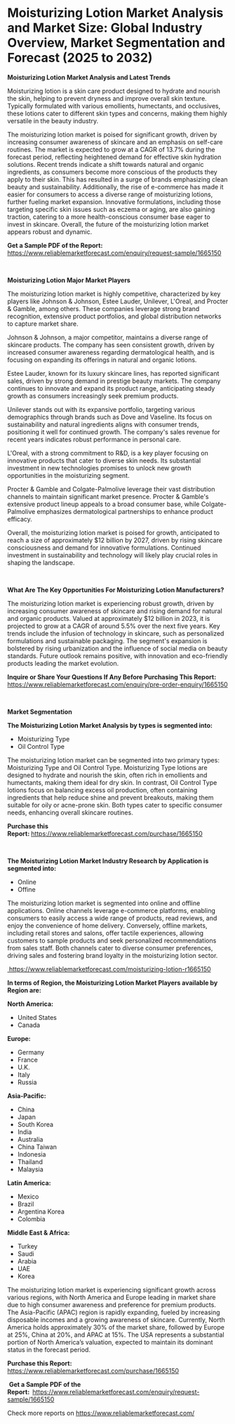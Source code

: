 <p><h1>Moisturizing Lotion Market Analysis and Market Size: Global Industry Overview, Market Segmentation and Forecast (2025 to 2032)</h1></p><p><strong>Moisturizing Lotion Market Analysis and Latest Trends</strong></p>
<p><p>Moisturizing lotion is a skin care product designed to hydrate and nourish the skin, helping to prevent dryness and improve overall skin texture. Typically formulated with various emollients, humectants, and occlusives, these lotions cater to different skin types and concerns, making them highly versatile in the beauty industry.</p><p>The moisturizing lotion market is poised for significant growth, driven by increasing consumer awareness of skincare and an emphasis on self-care routines. The market is expected to grow at a CAGR of 13.7% during the forecast period, reflecting heightened demand for effective skin hydration solutions. Recent trends indicate a shift towards natural and organic ingredients, as consumers become more conscious of the products they apply to their skin. This has resulted in a surge of brands emphasizing clean beauty and sustainability. Additionally, the rise of e-commerce has made it easier for consumers to access a diverse range of moisturizing lotions, further fueling market expansion. Innovative formulations, including those targeting specific skin issues such as eczema or aging, are also gaining traction, catering to a more health-conscious consumer base eager to invest in skincare. Overall, the future of the moisturizing lotion market appears robust and dynamic.</p></p>
<p><strong>Get a Sample PDF of the Report:&nbsp;</strong> <a href="https://www.reliablemarketforecast.com/enquiry/request-sample/1665150?utm_campaign=2949&utm_medium=2&utm_source=Github&utm_content=ia&utm_term=06032025&utm_id=moisturizing-lotion">https://www.reliablemarketforecast.com/enquiry/request-sample/1665150</a></p>
<p>&nbsp;</p>
<p><strong>Moisturizing Lotion Major Market Players</strong></p>
<p><p>The moisturizing lotion market is highly competitive, characterized by key players like Johnson & Johnson, Estee Lauder, Unilever, L'Oreal, and Procter & Gamble, among others. These companies leverage strong brand recognition, extensive product portfolios, and global distribution networks to capture market share.</p><p>Johnson & Johnson, a major competitor, maintains a diverse range of skincare products. The company has seen consistent growth, driven by increased consumer awareness regarding dermatological health, and is focusing on expanding its offerings in natural and organic lotions.</p><p>Estee Lauder, known for its luxury skincare lines, has reported significant sales, driven by strong demand in prestige beauty markets. The company continues to innovate and expand its product range, anticipating steady growth as consumers increasingly seek premium products.</p><p>Unilever stands out with its expansive portfolio, targeting various demographics through brands such as Dove and Vaseline. Its focus on sustainability and natural ingredients aligns with consumer trends, positioning it well for continued growth. The company's sales revenue for recent years indicates robust performance in personal care.</p><p>L'Oreal, with a strong commitment to R&D, is a key player focusing on innovative products that cater to diverse skin needs. Its substantial investment in new technologies promises to unlock new growth opportunities in the moisturizing segment.</p><p>Procter & Gamble and Colgate-Palmolive leverage their vast distribution channels to maintain significant market presence. Procter & Gamble's extensive product lineup appeals to a broad consumer base, while Colgate-Palmolive emphasizes dermatological partnerships to enhance product efficacy.</p><p>Overall, the moisturizing lotion market is poised for growth, anticipated to reach a size of approximately $12 billion by 2027, driven by rising skincare consciousness and demand for innovative formulations. Continued investment in sustainability and technology will likely play crucial roles in shaping the landscape.</p></p>
<p>&nbsp;</p>
<p><strong>What Are The Key Opportunities For Moisturizing Lotion Manufacturers?</strong></p>
<p><p>The moisturizing lotion market is experiencing robust growth, driven by increasing consumer awareness of skincare and rising demand for natural and organic products. Valued at approximately $12 billion in 2023, it is projected to grow at a CAGR of around 5.5% over the next five years. Key trends include the infusion of technology in skincare, such as personalized formulations and sustainable packaging. The segment's expansion is bolstered by rising urbanization and the influence of social media on beauty standards. Future outlook remains positive, with innovation and eco-friendly products leading the market evolution.</p></p>
<p><strong>Inquire or Share Your Questions If Any Before Purchasing This Report:</strong> <a href="https://www.reliablemarketforecast.com/enquiry/pre-order-enquiry/1665150?utm_campaign=2949&utm_medium=2&utm_source=Github&utm_content=ia&utm_term=06032025&utm_id=moisturizing-lotion">https://www.reliablemarketforecast.com/enquiry/pre-order-enquiry/1665150</a></p>
<p>&nbsp;</p>
<p><strong>Market Segmentation</strong></p>
<p><strong>The Moisturizing Lotion Market Analysis by types is segmented into:</strong></p>
<p><ul><li>Moisturizing Type</li><li>Oil Control Type</li></ul></p>
<p><p>The moisturizing lotion market can be segmented into two primary types: Moisturizing Type and Oil Control Type. Moisturizing Type lotions are designed to hydrate and nourish the skin, often rich in emollients and humectants, making them ideal for dry skin. In contrast, Oil Control Type lotions focus on balancing excess oil production, often containing ingredients that help reduce shine and prevent breakouts, making them suitable for oily or acne-prone skin. Both types cater to specific consumer needs, enhancing overall skincare routines.</p></p>
<p><strong>Purchase this Report:&nbsp;</strong><a href="https://www.reliablemarketforecast.com/purchase/1665150?utm_campaign=2949&utm_medium=2&utm_source=Github&utm_content=ia&utm_term=06032025&utm_id=moisturizing-lotion">https://www.reliablemarketforecast.com/purchase/1665150</a></p>
<p>&nbsp;</p>
<p><strong>The Moisturizing Lotion Market Industry Research by Application is segmented into:</strong></p>
<p><ul><li>Online</li><li>Offine</li></ul></p>
<p><p>The moisturizing lotion market is segmented into online and offline applications. Online channels leverage e-commerce platforms, enabling consumers to easily access a wide range of products, read reviews, and enjoy the convenience of home delivery. Conversely, offline markets, including retail stores and salons, offer tactile experiences, allowing customers to sample products and seek personalized recommendations from sales staff. Both channels cater to diverse consumer preferences, driving sales and fostering brand loyalty in the moisturizing lotion sector.</p></p>
<p><a href="https://www.reliablemarketforecast.com/moisturizing-lotion-r1665150?utm_campaign=2949&utm_medium=2&utm_source=Github&utm_content=ia&utm_term=06032025&utm_id=moisturizing-lotion">&nbsp;https://www.reliablemarketforecast.com/moisturizing-lotion-r1665150</a></p>
<p><strong>In terms of Region, the Moisturizing Lotion Market Players available by Region are:</strong></p>
<p>
    <p> <strong> North America: </strong>
        <ul>
            <li>United States</li>
            <li>Canada</li>
        </ul>
        </p> 
    <p> <strong> Europe: </strong>
        <ul>
            <li>Germany</li>
            <li>France</li>
            <li>U.K.</li>
            <li>Italy</li>
            <li>Russia</li>
        </ul>
        </p> 
    <p> <strong> Asia-Pacific: </strong>
        <ul>
            <li>China</li>
            <li>Japan</li>
            <li>South Korea</li>
            <li>India</li>
            <li>Australia</li>
            <li>China Taiwan</li>
            <li>Indonesia</li>
            <li>Thailand</li>
            <li>Malaysia</li>
        </ul>
        </p> 
    <p> <strong> Latin America: </strong>
        <ul>
            <li>Mexico</li>
            <li>Brazil</li>
            <li>Argentina Korea</li>
            <li>Colombia</li>
        </ul>
        </p> 
    <p> <strong> Middle East & Africa: </strong>
        <ul>
            <li>Turkey</li>
            <li>Saudi</li>
            <li>Arabia</li>
            <li>UAE</li>
            <li>Korea</li>
        </ul>
    </p>
    </p>
<p><p>The moisturizing lotion market is experiencing significant growth across various regions, with North America and Europe leading in market share due to high consumer awareness and preference for premium products. The Asia-Pacific (APAC) region is rapidly expanding, fueled by increasing disposable incomes and a growing awareness of skincare. Currently, North America holds approximately 30% of the market share, followed by Europe at 25%, China at 20%, and APAC at 15%. The USA represents a substantial portion of North America’s valuation, expected to maintain its dominant status in the forecast period.</p></p>
<p><strong>Purchase this Report: </strong><a href="https://www.reliablemarketforecast.com/purchase/1665150?utm_campaign=2949&utm_medium=2&utm_source=Github&utm_content=ia&utm_term=06032025&utm_id=moisturizing-lotion">https://www.reliablemarketforecast.com/purchase/1665150</a></p>
<p>&nbsp;<strong>Get a Sample PDF of the Report:&nbsp;&nbsp;</strong><a href="https://www.reliablemarketforecast.com/enquiry/request-sample/1665150?utm_campaign=2949&utm_medium=2&utm_source=Github&utm_content=ia&utm_term=06032025&utm_id=moisturizing-lotion">https://www.reliablemarketforecast.com/enquiry/request-sample/1665150</a></p>
<p><strong></strong></p>
<p>Check more reports on <a href="https://www.reliablemarketforecast.com/?utm_campaign=2949&utm_medium=2&utm_source=Github&utm_content=ia&utm_term=06032025&utm_id=moisturizing-lotion">https://www.reliablemarketforecast.com/</a></p>